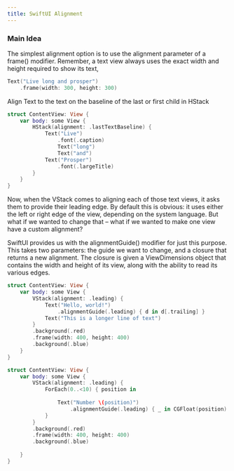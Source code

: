 ```yaml
---
title: SwiftUI Alignment
---
```


### Main Idea

The simplest alignment option is to use the alignment parameter of a frame() modifier. Remember, a text view always uses the exact width and height required to show its text,
```swift 
Text("Live long and prosper")
    .frame(width: 300, height: 300)
```
Align Text to the text on the baseline of the last or first child in HStack
```swift
struct ContentView: View {
    var body: some View {
        HStack(alignment: .lastTextBaseline) {
            Text("Live")
                .font(.caption)
                Text("long")
                Text("and")
            Text("Prosper")
                .font(.largeTitle)
        }
    }
}
```

Now, when the VStack comes to aligning each of those text views, it asks them to provide their leading edge. By default this is obvious: it uses either the left or right edge of the view, depending on the system language. But what if we wanted to change that – what if we wanted to make one view have a custom alignment?

SwiftUI provides us with the alignmentGuide() modifier for just this purpose. This takes two parameters: the guide we want to change, and a closure that returns a new alignment. The closure is given a ViewDimensions object that contains the width and height of its view, along with the ability to read its various edges.

```swift
struct ContentView: View {
    var body: some View {
        VStack(alignment: .leading) {
            Text("Hello, world!")
                .alignmentGuide(.leading) { d in d[.trailing] }
            Text("This is a longer line of text")
        }
        .background(.red)
        .frame(width: 400, height: 400)
        .background(.blue)
    }
}

struct ContentView: View {
    var body: some View {
        VStack(alignment: .leading) {
            ForEach(0..<10) { position in
                
                Text("Number \(position)")
                    .alignmentGuide(.leading) { _ in CGFloat(position) * -10}
            }
        }
        .background(.red)
        .frame(width: 400, height: 400)
        .background(.blue)
        
    }
}

```
